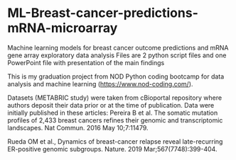 # ML-Breast-cancer-predictions-mRNA-microarray
Machine learning models for breast cancer outcome predictions and mRNA gene array exploratory data analysis
Files are 2 python script files and one PowerPoint file with presentation of the main findings

This is my graduation project from NOD Python coding bootcamp for data analysis and machine learning (https://www.nod-coding.com/).

Datasets (METABRIC study) were taken from cBioportal repository where authors deposit their data prior or at the time of publication. 
Data were initially published in these articles:
Pereira B et al. The somatic mutation profiles of 2,433 breast cancers refines their genomic and transcriptomic landscapes. Nat Commun. 2016 May 10;7:11479.

Rueda OM et al., Dynamics of breast-cancer relapse reveal late-recurring ER-positive genomic subgroups. Nature. 2019 Mar;567(7748):399-404. 
